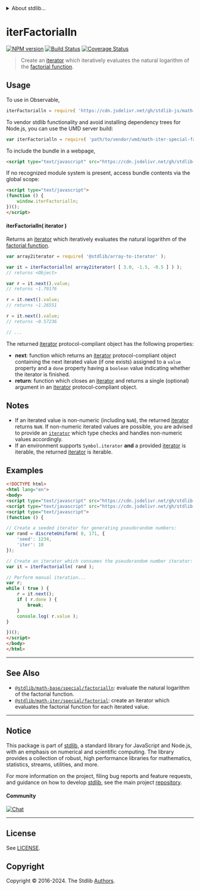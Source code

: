 <!--

@license Apache-2.0

Copyright (c) 2020 The Stdlib Authors.

Licensed under the Apache License, Version 2.0 (the "License");
you may not use this file except in compliance with the License.
You may obtain a copy of the License at

   http://www.apache.org/licenses/LICENSE-2.0

Unless required by applicable law or agreed to in writing, software
distributed under the License is distributed on an "AS IS" BASIS,
WITHOUT WARRANTIES OR CONDITIONS OF ANY KIND, either express or implied.
See the License for the specific language governing permissions and
limitations under the License.

-->


<details>
  <summary>
    About stdlib...
  </summary>
  <p>We believe in a future in which the web is a preferred environment for numerical computation. To help realize this future, we've built stdlib. stdlib is a standard library, with an emphasis on numerical and scientific computation, written in JavaScript (and C) for execution in browsers and in Node.js.</p>
  <p>The library is fully decomposable, being architected in such a way that you can swap out and mix and match APIs and functionality to cater to your exact preferences and use cases.</p>
  <p>When you use stdlib, you can be absolutely certain that you are using the most thorough, rigorous, well-written, studied, documented, tested, measured, and high-quality code out there.</p>
  <p>To join us in bringing numerical computing to the web, get started by checking us out on <a href="https://github.com/stdlib-js/stdlib">GitHub</a>, and please consider <a href="https://opencollective.com/stdlib">financially supporting stdlib</a>. We greatly appreciate your continued support!</p>
</details>

# iterFactorialln

[![NPM version][npm-image]][npm-url] [![Build Status][test-image]][test-url] [![Coverage Status][coverage-image]][coverage-url] <!-- [![dependencies][dependencies-image]][dependencies-url] -->

> Create an [iterator][mdn-iterator-protocol] which iteratively evaluates the natural logarithm of the [factorial function][@stdlib/math/base/special/factorialln].

<!-- Section to include introductory text. Make sure to keep an empty line after the intro `section` element and another before the `/section` close. -->

<section class="intro">

</section>

<!-- /.intro -->

<!-- Package usage documentation. -->



<section class="usage">

## Usage

To use in Observable,

```javascript
iterFactorialln = require( 'https://cdn.jsdelivr.net/gh/stdlib-js/math-iter-special-factorialln@umd/browser.js' )
```

To vendor stdlib functionality and avoid installing dependency trees for Node.js, you can use the UMD server build:

```javascript
var iterFactorialln = require( 'path/to/vendor/umd/math-iter-special-factorialln/index.js' )
```

To include the bundle in a webpage,

```html
<script type="text/javascript" src="https://cdn.jsdelivr.net/gh/stdlib-js/math-iter-special-factorialln@umd/browser.js"></script>
```

If no recognized module system is present, access bundle contents via the global scope:

```html
<script type="text/javascript">
(function () {
    window.iterFactorialln;
})();
</script>
```

#### iterFactorialln( iterator )

Returns an [iterator][mdn-iterator-protocol] which iteratively evaluates the natural logarithm of the [factorial function][@stdlib/math/base/special/factorialln].

```javascript
var array2iterator = require( '@stdlib/array-to-iterator' );

var it = iterFactorialln( array2iterator( [ 3.0, -1.5, -0.5 ] ) );
// returns <Object>

var r = it.next().value;
// returns ~1.79176

r = it.next().value;
// returns ~1.26551

r = it.next().value;
// returns ~0.57236

// ...
```

The returned [iterator][mdn-iterator-protocol] protocol-compliant object has the following properties:

-   **next**: function which returns an [iterator][mdn-iterator-protocol] protocol-compliant object containing the next iterated value (if one exists) assigned to a `value` property and a `done` property having a `boolean` value indicating whether the iterator is finished.
-   **return**: function which closes an [iterator][mdn-iterator-protocol] and returns a single (optional) argument in an [iterator][mdn-iterator-protocol] protocol-compliant object.

</section>

<!-- /.usage -->

<!-- Package usage notes. Make sure to keep an empty line after the `section` element and another before the `/section` close. -->

<section class="notes">

## Notes

-   If an iterated value is non-numeric (including `NaN`), the returned [iterator][mdn-iterator-protocol] returns `NaN`. If non-numeric iterated values are possible, you are advised to provide an [`iterator`][mdn-iterator-protocol] which type checks and handles non-numeric values accordingly.
-   If an environment supports `Symbol.iterator` **and** a provided [iterator][mdn-iterator-protocol] is iterable, the returned [iterator][mdn-iterator-protocol] is iterable.

</section>

<!-- /.notes -->

<!-- Package usage examples. -->

<section class="examples">

## Examples

<!-- eslint no-undef: "error" -->

```html
<!DOCTYPE html>
<html lang="en">
<body>
<script type="text/javascript" src="https://cdn.jsdelivr.net/gh/stdlib-js/random-iter-discrete-uniform@umd/browser.js"></script>
<script type="text/javascript" src="https://cdn.jsdelivr.net/gh/stdlib-js/math-iter-special-factorialln@umd/browser.js"></script>
<script type="text/javascript">
(function () {

// Create a seeded iterator for generating pseudorandom numbers:
var rand = discreteUniform( 0, 171, {
    'seed': 1234,
    'iter': 10
});

// Create an iterator which consumes the pseudorandom number iterator:
var it = iterFactorialln( rand );

// Perform manual iteration...
var r;
while ( true ) {
    r = it.next();
    if ( r.done ) {
        break;
    }
    console.log( r.value );
}

})();
</script>
</body>
</html>
```

</section>

<!-- /.examples -->

<!-- Section to include cited references. If references are included, add a horizontal rule *before* the section. Make sure to keep an empty line after the `section` element and another before the `/section` close. -->

<section class="references">

</section>

<!-- /.references -->

<!-- Section for related `stdlib` packages. Do not manually edit this section, as it is automatically populated. -->

<section class="related">

* * *

## See Also

-   <span class="package-name">[`@stdlib/math-base/special/factorialln`][@stdlib/math/base/special/factorialln]</span><span class="delimiter">: </span><span class="description">evaluate the natural logarithm of the factorial function.</span>
-   <span class="package-name">[`@stdlib/math-iter/special/factorial`][@stdlib/math/iter/special/factorial]</span><span class="delimiter">: </span><span class="description">create an iterator which evaluates the factorial function for each iterated value.</span>

</section>

<!-- /.related -->

<!-- Section for all links. Make sure to keep an empty line after the `section` element and another before the `/section` close. -->


<section class="main-repo" >

* * *

## Notice

This package is part of [stdlib][stdlib], a standard library for JavaScript and Node.js, with an emphasis on numerical and scientific computing. The library provides a collection of robust, high performance libraries for mathematics, statistics, streams, utilities, and more.

For more information on the project, filing bug reports and feature requests, and guidance on how to develop [stdlib][stdlib], see the main project [repository][stdlib].

#### Community

[![Chat][chat-image]][chat-url]

---

## License

See [LICENSE][stdlib-license].


## Copyright

Copyright &copy; 2016-2024. The Stdlib [Authors][stdlib-authors].

</section>

<!-- /.stdlib -->

<!-- Section for all links. Make sure to keep an empty line after the `section` element and another before the `/section` close. -->

<section class="links">

[npm-image]: http://img.shields.io/npm/v/@stdlib/math-iter-special-factorialln.svg
[npm-url]: https://npmjs.org/package/@stdlib/math-iter-special-factorialln

[test-image]: https://github.com/stdlib-js/math-iter-special-factorialln/actions/workflows/test.yml/badge.svg?branch=main
[test-url]: https://github.com/stdlib-js/math-iter-special-factorialln/actions/workflows/test.yml?query=branch:main

[coverage-image]: https://img.shields.io/codecov/c/github/stdlib-js/math-iter-special-factorialln/main.svg
[coverage-url]: https://codecov.io/github/stdlib-js/math-iter-special-factorialln?branch=main

<!--

[dependencies-image]: https://img.shields.io/david/stdlib-js/math-iter-special-factorialln.svg
[dependencies-url]: https://david-dm.org/stdlib-js/math-iter-special-factorialln/main

-->

[chat-image]: https://img.shields.io/gitter/room/stdlib-js/stdlib.svg
[chat-url]: https://app.gitter.im/#/room/#stdlib-js_stdlib:gitter.im

[stdlib]: https://github.com/stdlib-js/stdlib

[stdlib-authors]: https://github.com/stdlib-js/stdlib/graphs/contributors

[umd]: https://github.com/umdjs/umd
[es-module]: https://developer.mozilla.org/en-US/docs/Web/JavaScript/Guide/Modules

[deno-url]: https://github.com/stdlib-js/math-iter-special-factorialln/tree/deno
[umd-url]: https://github.com/stdlib-js/math-iter-special-factorialln/tree/umd
[esm-url]: https://github.com/stdlib-js/math-iter-special-factorialln/tree/esm
[branches-url]: https://github.com/stdlib-js/math-iter-special-factorialln/blob/main/branches.md

[stdlib-license]: https://raw.githubusercontent.com/stdlib-js/math-iter-special-factorialln/main/LICENSE

[mdn-iterator-protocol]: https://developer.mozilla.org/en-US/docs/Web/JavaScript/Reference/Iteration_protocols#The_iterator_protocol

<!-- <related-links> -->

[@stdlib/math/base/special/factorialln]: https://github.com/stdlib-js/math-base-special-factorialln/tree/umd

[@stdlib/math/iter/special/factorial]: https://github.com/stdlib-js/math-iter-special-factorial/tree/umd

<!-- </related-links> -->

</section>

<!-- /.links -->
